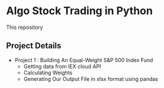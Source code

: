 # Algo Stock Trading in Python

This repository

## Project Details

* Project 1 : Building An Equal-Weight S&P 500 Index Fund
  * Getting data from IEX cloud API
  * Calculating Weights
  * Generating Our Output File in xlsx format using pandas
